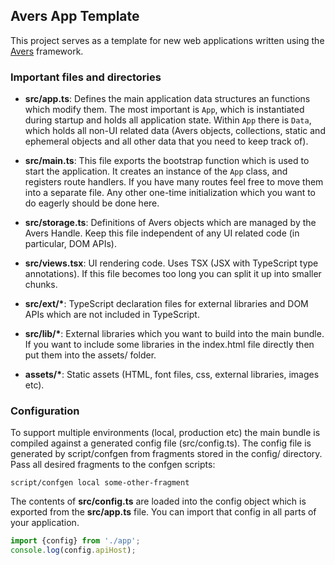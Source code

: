 ## Avers App Template

This project serves as a template for new web applications written using the
[Avers][avers] framework.



### Important files and directories

 - **src/app.ts**: Defines the main application data structures an functions
   which modify them. The most important is `App`, which is instantiated during
   startup and holds all application state. Within `App` there is `Data`, which
   holds all non-UI related data (Avers objects, collections, static and
   ephemeral objects and all other data that you need to keep track of).

 - **src/main.ts**: This file exports the bootstrap function which is used to
   start the application. It creates an instance of the `App` class, and
   registers route handlers. If you have many routes feel free to move them
   into a separate file. Any other one-time initialization which you want
   to do eagerly should be done here.

 - **src/storage.ts**: Definitions of Avers objects which are managed by the Avers
   Handle. Keep this file independent of any UI related code (in particular,
   DOM APIs).

 - **src/views.tsx**: UI rendering code. Uses TSX (JSX with TypeScript type
   annotations). If this file becomes too long you can split it up into smaller
   chunks.

 - **src/ext/\***: TypeScript declaration files for external libraries and DOM
   APIs which are not included in TypeScript.

 - **src/lib/\***: External libraries which you want to build into the main
   bundle. If you want to include some libraries in the index.html file directly
   then put them into the assets/ folder.

 - **assets/\***: Static assets (HTML, font files, css, external libraries,
   images etc).



### Configuration

To support multiple environments (local, production etc) the main bundle is
compiled against a generated config file (src/config.ts). The config file is
generated by script/confgen from fragments stored in the config/ directory.
Pass all desired fragments to the confgen scripts:

```
script/confgen local some-other-fragment
```

The contents of **src/config.ts** are loaded into the config object which
is exported from the **src/app.ts** file. You can import that config in all
parts of your application.

```javascript
import {config} from './app';
console.log(config.apiHost);
```


[avers]: https://github.com/wereHamster/avers
